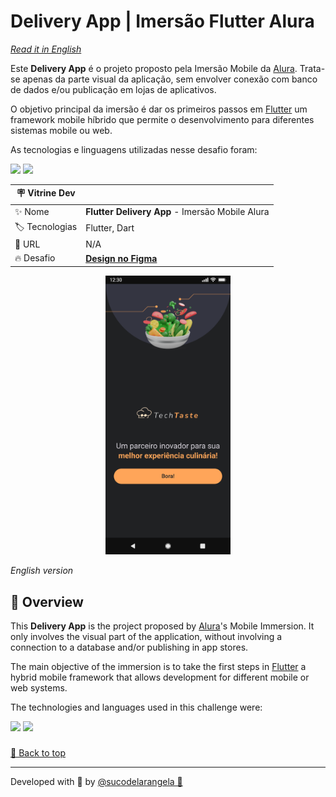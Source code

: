 <div id="top">

# Delivery App | Imersão Flutter Alura

</div>

_[Read it in English](#English)_

Este **Delivery App** é o projeto proposto pela Imersão Mobile da [Alura](https://www.alura.com.br). Trata-se apenas da parte visual da aplicação, sem envolver conexão com banco de dados e/ou publicação em lojas de aplicativos.

O objetivo principal da imersão é dar os primeiros passos em [Flutter](https://flutter.dev/) um framework mobile híbrido que permite o desenvolvimento para diferentes sistemas mobile ou web.

As tecnologias e linguagens utilizadas nesse desafio foram:

<div>
  <img src="https://img.shields.io/badge/Flutter-20232A?style=for-the-badge&logo=flutter&logoColor=5FC9F9"/>
  <img src="https://img.shields.io/badge/dart-12202E?style=for-the-badge&logo=dart&logoColor=2BB7F6">
</div>

<!-- prettier-ignore -->
| 🪧 Vitrine Dev |  |
| ------------- | - |
| ✨ Nome       | **Flutter Delivery App** - Imersão Mobile Alura |
| 🏷️ Tecnologias | Flutter, Dart |
| 🚀 URL         | N/A |
| 🔥 Desafio     | [**Design no Figma**](https://www.figma.com/design/8EjHjF66roh9kS3wh08C0V/TechTaste-%7C-Imers%C3%A3o--Copy-?node-id=7-47&p=f&t=rwwjkMFQeXgs9Ilg-0) |

<p align="center">
  <img src="./assets/splash.png" width="200" />
</p>

<div id="English">

_English version_

</div>

## 🔎 Overview

This **Delivery App** is the project proposed by [Alura](https://www.alura.com.br)'s Mobile Immersion. It only involves the visual part of the application, without involving a connection to a database and/or publishing in app stores.

The main objective of the immersion is to take the first steps in [Flutter](https://flutter.dev/) a hybrid mobile framework that allows development for different mobile or web systems.

The technologies and languages ​​used in this challenge were:

<div>
  <img src="https://img.shields.io/badge/Flutter-20232A?style=for-the-badge&logo=flutter&logoColor=5FC9F9"/>
  <img src="https://img.shields.io/badge/dart-12202E?style=for-the-badge&logo=dart&logoColor=2BB7F6">
</div>

###

<a href='#top'>🔼 Back to top</a>

---

Developed with 🧡 by [@sucodelarangela 🍊](https://angelacaldas.netlify.app)
